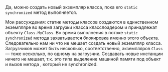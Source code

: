 Да, можно создать новый экземпляр класса, пока его <code>static synchronized</code> метод выполняется.

Мои рассуждения: статик методы классов создаются в единственном экземпляре во время загрузки класса класслоадером и принадлежат объекту <code>Class.MyClass</code>. 
Во время выполнения в потоке <code>static synchronized</code> метода захватывается блокировка именно этого объекта. Следовательно нам ни что не мешает создать новый экземпляр класса.
Загрузчиков может быть несколько, соответственно, экземпляров <code>Class<MyClass></code> — тоже несколько, по одному на загрузчик. Создавать новые инстанции ничего не мешает, т.к. это типа выделение машиной памяти под объект и вызов метода <init>, который не synchronized.

